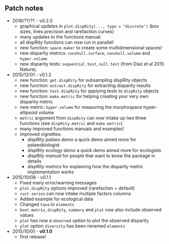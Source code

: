 Patch notes
----
* 2016/??/?? - v0.2.0
  * graphical updates in `plot.dispRity(..., type = "discrete")` (box sizes, lines precision and rarefaction curves)
  * many updates to the functions manual.
  * all dispRity functions can now run in parallel!
  * new function: `space.maker` to create some multidimensional spaces!
  * new disparity metrics: `convhull.surface`, `convhull.volume` and `hyper.volume`
  * new disparity tests: `sequential.test`, `null.test` (from Diaz et al 2015 Nature).
* 2015/12/01 - v0.1.2
  * new function: `get.dispRity` for subsampling dispRity objects
  * new function: `extract.dispRity` for extracting disparity results
  * new function: `test.dispRity` for applying tests to `dispRity` objects
  * new function: `make.metric` for helping creating your very own disparity metric
  * new metric: `hyper.volume` for measuring the morphospace hyper-ellipsoid volume
  * `metric` argument from `dispRity` can now intake up two three functions (see `dispRity.metric` and `make.metric`)
  * many improved functions manuals and examples!
  * improved vignettes:
    * *dispRity palaeo demo* a quick demo aimed more for palaeobiologist
    * *dispRity ecology demo* a quick demo aimed more for ecologists
    * *dispRity manual* for people that want to know the package in details
    * *dispRity metrics* for explaining how the disparity metric implementation works
* 2015/10/08 - v0.1.1
  * Fixed many error/warning messages
  * `plot.dispRity` options improved (rarefaction + default)
  * `cust.series` can now intake multiple factors columns
  * Added example for ecological data
  * Changed `taxa` to `elements`
  * `boot.matrix`, `dispRity`, `summary` and `plot` now also include observed values
  * `plot` has now a `observed` option to plot the observed disparity
  * `plot` option `diversity` has been renamed `elements`
* 2015/10/01 - **v0.1.0**
  * first release!
